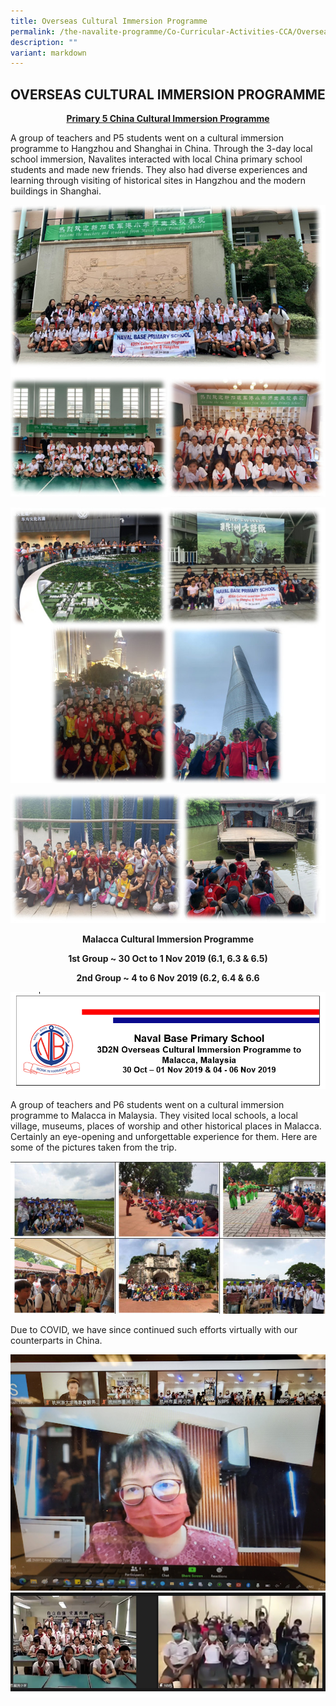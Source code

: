```yaml
---
title: Overseas Cultural Immersion Programme
permalink: /the-navalite-programme/Co-Curricular-Activities-CCA/Overseas-Cultural-Immersion-Programme/
description: ""
variant: markdown
---
```

## OVERSEAS CULTURAL IMMERSION PROGRAMME

**<u><center>Primary 5 China Cultural Immersion Programme</center></u>**



A group of teachers and P5 students went on a cultural immersion programme to Hangzhou and Shanghai in China. Through the 3-day local school immersion, Navalites interacted with local China primary school students and made new friends. They also had diverse experiences and learning through visiting of historical sites in Hangzhou and the modern buildings in Shanghai.

![](/images/Overseas.jpeg)

![](/images/Overseas2.jpeg)

![](/images/Overseas3.jpeg)

**<center>Malacca Cultural Immersion Programme</center>**

**<center>1st Group ~ 30 Oct to 1 Nov 2019 (6.1, 6.3 &amp; 6.5)</center>**

**<center>2nd Group ~ 4 to 6 Nov 2019 (6.2, 6.4 &amp; 6.6</center>**

![](/images/Overseas4.png)

A group of teachers and P6 students went on a cultural immersion programme to Malacca in Malaysia. They visited local schools, a local village, museums, places of worship and other historical places in Malacca. Certainly an eye-opening and unforgettable experience for them. Here are some of the pictures taken from the trip.

![](/images/Overseas5.jpeg)

Due to COVID, we have since continued such efforts virtually with our counterparts in China.

![](/images/Oversea%20Cultural.png)![](/images/Oversea%20Cultural%202.png)